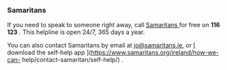 ###  Samaritans

If you need to speak to someone right away, call [ Samaritans
](https://www.samaritans.org/ireland/samaritans-ireland/) for free on **116
123** . This helpline is open 24/7, 365 days a year.

You can also contact Samaritans by email at jo@samaritans.ie, or [ download
the self-help app ](https://www.samaritans.org/ireland/how-we-can-
help/contact-samaritan/self-help/) .

